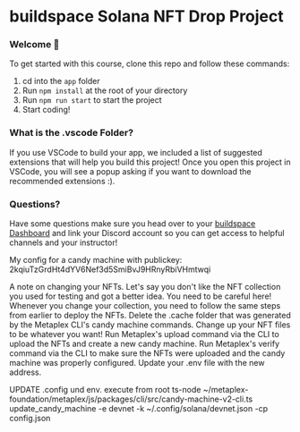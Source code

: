 # buildspace Solana NFT Drop Project
### Welcome 👋
To get started with this course, clone this repo and follow these commands:

1. cd into the `app` folder
2. Run `npm install` at the root of your directory
3. Run `npm run start` to start the project
4. Start coding!

### What is the .vscode Folder?
If you use VSCode to build your app, we included a list of suggested extensions that will help you build this project! Once you open this project in VSCode, you will see a popup asking if you want to download the recommended extensions :).

### Questions?
Have some questions make sure you head over to your [buildspace Dashboard](https://app.buildspace.so/projects/CO77556be5-25e9-49dd-a799-91a2fc29520e) and link your Discord account so you can get access to helpful channels and your instructor!



My config for a candy machine with publickey: 2kqiuTzGrdHt4dYV6Nef3d5SmiBvJ9HRnyRbiVHmtwqi 




A note on changing your NFTs.
Let's say you don't like the NFT collection you used for testing and got a better idea. You need to be careful here! Whenever you change your collection, you need to follow the same steps from earlier to deploy the NFTs.
Delete the .cache folder that was generated by the Metaplex CLI's candy machine commands.
Change up your NFT files to be whatever you want!
Run Metaplex's upload command via the CLI to upload the NFTs and create a new candy machine.
Run Metaplex's verify command via the CLI to make sure the NFTs were uploaded and the candy machine was properly configured.
Update your .env file with the new address.




UPDATE .config und env. execute from root 
ts-node ~/metaplex-foundation/metaplex/js/packages/cli/src/candy-machine-v2-cli.ts update_candy_machine -e devnet -k ~/.config/solana/devnet.json -cp config.json